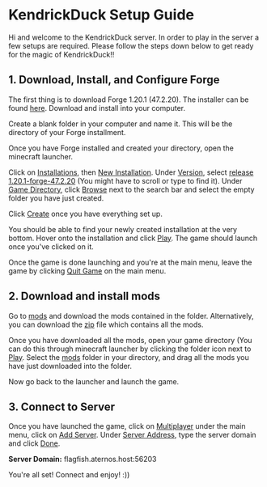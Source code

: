 # KendrickDuck Setup Guide

Hi and welcome to the KendrickDuck server. In order to play in the server a few setups are required. Please follow the steps down below to get ready for the magic of KendrickDuck!!


## 1. Download, Install, and Configure Forge
The first thing is to download Forge 1.20.1 (47.2.20). The installer can be found [here](forge/forge-1.20.1-47.2.20-installer.jar). Download and install into your computer.

Create a blank folder in your computer and name it. This will be the directory of your Forge installment.

Once you have Forge installed and created your directory, open the minecraft launcher. 

Click on [Installations](#), then [New Installation](#). Under [Version](#), select [release 1.20.1-forge-47.2.20](#) (You might have to scroll or type to find it). Under [Game Directory](#), click [Browse](#) next to the search bar and select the empty folder you have just created.

Click [Create](#) once you have everything set up.

You should be able to find your newly created installation at the very bottom. Hover onto the installation and click [Play](#). The game should launch once you've clicked on it.

Once the game is done launching and you're at the main menu, leave the game by clicking [Quit Game](#) on the main menu.

## 2. Download and install mods

Go to [mods](mods) and download the mods contained in the folder. Alternatively, you can download the [zip](mods.zip) file which contains all the mods.

Once you have downloaded all the mods, open your game directory (You can do this through minecraft launcher by clicking the folder icon next to [Play](#). Select the [mods](#) folder in your directory, and drag all the mods you have just downloaded into the folder.

Now go back to the launcher and launch the game.

## 3. Connect to Server

Once you have launched the game, click on [Multiplayer](#) under the main menu, click on [Add Server](#). Under [Server Address](#), type the server domain and click [Done](#).

**Server Domain:** flagfish.aternos.host:56203

You're all set! Connect and enjoy! :))
